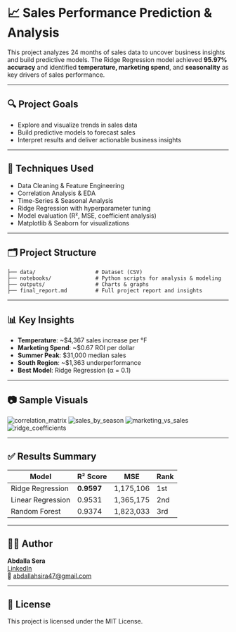 # 📈 Sales Performance Prediction & Analysis

This project analyzes 24 months of sales data to uncover business insights and build predictive models. The Ridge Regression model achieved **95.97% accuracy** and identified **temperature, marketing spend**, and **seasonality** as key drivers of sales performance.

---

## 🔍 Project Goals

- Explore and visualize trends in sales data
- Build predictive models to forecast sales
- Interpret results and deliver actionable business insights

---

## 🧠 Techniques Used

- Data Cleaning & Feature Engineering
- Correlation Analysis & EDA
- Time-Series & Seasonal Analysis
- Ridge Regression with hyperparameter tuning
- Model evaluation (R², MSE, coefficient analysis)
- Matplotlib & Seaborn for visualizations

---

## 🗂️ Project Structure

```
├── data/                   # Dataset (CSV)
├── notebooks/              # Python scripts for analysis & modeling
├── outputs/                # Charts & graphs
├── final_report.md         # Full project report and insights
```

---

## 📊 Key Insights

- **Temperature**: ~$4,367 sales increase per °F
- **Marketing Spend**: ~$0.67 ROI per dollar
- **Summer Peak**: $31,000 median sales
- **South Region**: ~$1,363 underperformance
- **Best Model**: Ridge Regression (α = 0.1)

---


## 📷 Sample Visuals

![correlation_matrix](https://github.com/user-attachments/assets/38bd2f66-a89a-428b-9501-ff92c3fcdf66)
![sales_by_season](https://github.com/user-attachments/assets/260a628b-6101-47d9-9946-42c77c1400b1)
![marketing_vs_sales](https://github.com/user-attachments/assets/a709158a-e866-4d6c-b113-e2c7cfc9820a)
![ridge_coefficients](https://github.com/user-attachments/assets/bff534e9-89c6-4509-838e-3e4c6684dff3)


---

## ✅ Results Summary

| Model            | R² Score | MSE       | Rank |
|------------------|----------|-----------|------|
| Ridge Regression | **0.9597** | 1,175,106 | 1st  |
| Linear Regression| 0.9531   | 1,365,175 | 2nd  |
| Random Forest    | 0.9374   | 1,823,033 | 3rd  |

---

## 🙋‍♂️ Author

**Abdalla Sera**  
[LinkedIn](https://www.linkedin.com/in/yourprofile)  
📧 abdallahsira47@gmail.com  

---

## 🧾 License

This project is licensed under the MIT License.

